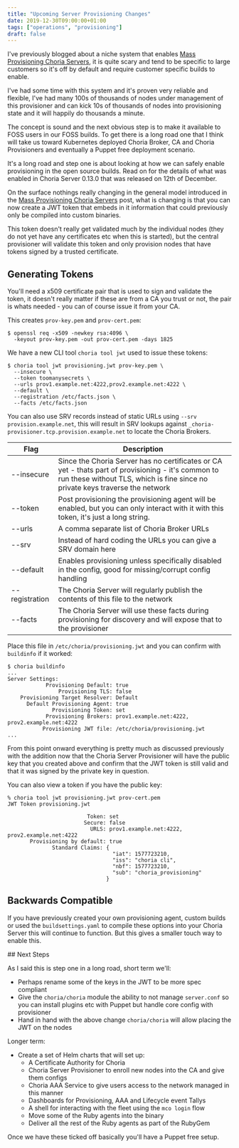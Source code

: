 ```yaml
---
title: "Upcoming Server Provisioning Changes"
date: 2019-12-30T09:00:00+01:00
tags: ["operations", "provisioning"]
draft: false
---
```


I've previously blogged about a niche system that enables [Mass Provisioning Choria Servers](https://choria.io/blog/post/2018/08/13/server-provisioner/), it is quite scary and tend to be specific to large customers so it's off by default and require customer specific builds to enable.

I've had some time with this system and it's proven very reliable and flexible, I've had many 100s of thousands of nodes under management of this provisioner and can kick 10s of thousands of nodes into provisioning state and it will happily do thousands a minute.

The concept is sound and the next obvious step is to make it available to FOSS users in our FOSS builds. To get there is a long road one that I think will take us toward Kubernetes deployed Choria Broker, CA and Choria Provisioners and eventually a Puppet free deployment scenario.

It's a long road and step one is about looking at how we can safely enable provisioning in the open source builds.  Read on for the details of what was enabled in Choria Server 0.13.0 that was released on 12th of December.

<!--more-->

On the surface nothings really changing in the general model introduced in the [Mass Provisioning Choria Servers](https://choria.io/blog/post/2018/08/13/server-provisioner/) post, what is changing is that you can now create a JWT token that embeds in it information that could previously only be compiled into custom binaries.

This token doesn't really get validated much by the individual nodes (they do not yet have any certificates etc when this is started), but the central provisioner will validate this token and only provision nodes that have tokens signed by a trusted certificate.

## Generating Tokens

You'll need a x509 certificate pair that is used to sign and validate the token, it doesn't really matter if these are from a CA you trust or not, the pair is whats needed - you can of course issue it from your CA.

This creates `prov-key.pem` and `prov-cert.pem`:

```nohightlight
$ openssl req -x509 -newkey rsa:4096 \
  -keyout prov-key.pem -out prov-cert.pem -days 1825
```

We have a new CLI tool `choria tool jwt` used to issue these tokens:

```nohighlight
$ choria tool jwt provisioning.jwt prov-key.pem \
  --insecure \ 
  --token toomanysecrets \
  --urls prov1.example.net:4222,prov2.example.net:4222 \
  --default \
  --registration /etc/facts.json \
  --facts /etc/facts.json
```

You can also use SRV records instead of static URLs using `--srv provision.example.net`, this will result in SRV lookups against `_choria-provisioner.tcp.provision.example.net` to locate the Choria Brokers.

|Flag|Description|
|----|-----------|
|--insecure|Since the Choria Server has no certificates or CA yet - thats part of provisioning - it's common to run these without TLS, which is fine since no private keys traverse the network|
|--token|Post provisioning the provisioning agent will be enabled, but you can only interact with it with this token, it's just a long string.|
|--urls|A comma separate list of Choria Broker URLs|
|--srv|Instead of hard coding the URLs you can give a SRV domain here|
|--default|Enables provisioning unless specifically disabled in the config, good for missing/corrupt config handling|
|--registration|The Choria Server will regularly publish the contents of this file to the network|
|--facts|The Choria Server will use these facts during provisioning for discovery and will expose that to the provisioner|

Place this file in `/etc/choria/provisioning.jwt` and you can confirm with `buildinfo` if it worked:

```nohighlight
$ choria buildinfo
...
Server Settings:
            Provisioning Default: true
                Provisioning TLS: false
    Provisioning Target Resolver: Default
      Default Provisioning Agent: true
              Provisioning Token: set
            Provisioning Brokers: prov1.example.net:4222, prov2.example.net:4222
           Provisioning JWT file: /etc/choria/provisioning.jwt
...
```

From this point onward everything is pretty much as discussed previously with the addition now that the Choria Server Provisioner will have the public key that you created above and confirm that the JWT token is still valid and that it was signed by the private key in question.

You can also view a token if you have the public key:

```nohighlight
% choria tool jwt provisioning.jwt prov-cert.pem
JWT Token provisioning.jwt

                         Token: set
                        Secure: false
                          URLS: prov1.example.net:4222, prov2.example.net:4222
       Provisioning by default: true
              Standard Claims: {
                                 "iat": 1577723210,
                                 "iss": "choria cli",
                                 "nbf": 1577723210,
                                 "sub": "choria_provisioning"
                               }
```

## Backwards Compatible

If you have previously created your own provisioning agent, custom builds or used the `buildsettings.yaml` to compile these options into your Choria Server this will continue to function. But this gives a smaller touch way to enable this.

## Next Steps

As I said this is step one in a long road, short term we'll:

 * Perhaps rename some of the keys in the JWT to be more spec compliant
 * Give the `choria/choria` module the ability to not manage `server.conf` so you can install plugins etc with Puppet but handle core config with provisioner
 * Hand in hand with the above change `choria/choria` will allow placing the JWT on the nodes

Longer term:

* Create a set of Helm charts that will set up:
  * A Certificate Authority for Choria
  * Choria Server Provisioner to enroll new nodes into the CA and give them configs
  * Choria AAA Service to give users access to the network managed in this manner
  * Dashboards for Provisioning, AAA and Lifecycle event Tallys
  * A shell for interacting with the fleet using the `mco login` flow
  * Move some of the Ruby agents into the binary
  * Deliver all the rest of the Ruby agents as part of the RubyGem

Once we have these ticked off basically you'll have a Puppet free setup.